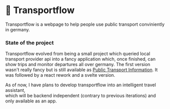 
# 🦜 Transportflow

Transportflow is a webpage to help people use public transport conviniently in germany.<br>

### State of the project

Transportflow evolved from being a small project which queried local transport provider api
into a fancy application which, once finished, can show trips and monitor departures all over germany.
The first version wasn't really fancy but is still available as [Public Transport Information](https://github.com/Adwirawien/PublicTransportInformation).
It was followed by a react rework and a svelte version.<br>

As of now, I have plans to develop transportflow into an intelligent travel assistant,<br>
which will be backend independent (contrary to previous iterations) and only available as an app.
